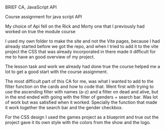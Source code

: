 BRIEF CA, JavaScript API

Course assignment for java script API

My choice of Api fell on the Rick and Morty one that I previously had worked on true the module course

I used my own folder to make the site and not the Vite pages, because I had already started before we got the repo, and when I tried to add it to the vite project the CSS that was already incorporated in there made it difficult for me to have an good overview of my project.

The lesson task and work we already had done true the course helped me a lot to get a good start with the course assignment.

The most difficult part of this CA for me, was what I wanted to add to the filter function on the cards and how to code that. Went first with trying to use the ascending filter with names (a-z) and a filter on dead and alive, but in the end ended with going with the filter of genders + search bar. Was lot of work but was satisfied when it worked. Specially the function that made it work together the search bar and the gender checkbox.

For the CSS design I used the games project as a blueprint and true out the project gave it its own style with the colors from the show and the logo.
